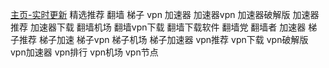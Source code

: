 [主页-实时更新](https://github.com/wangzai69/fanqiang) 精选推荐 翻墙 梯子 vpn 加速器 加速器vpn 加速器破解版 加速器推荐 加速器下载 翻墙机场 翻墙vpn下载 翻墙下载软件 翻墙党 翻墙者 加速器 梯子推荐 梯子加速 梯子vpn 梯子机场 梯子加速器 vpn推荐 vpn下载 vpn破解版 vpn加速器 vpn排行 vpn机场 vpn节点
